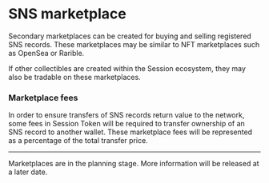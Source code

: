 # SNS marketplace

Secondary marketplaces can be created for buying and selling registered SNS records. These marketplaces may be similar to NFT marketplaces such as OpenSea or Rarible.&#x20;

If other collectibles are created within the Session ecosystem, they may also be tradable on these marketplaces.

### Marketplace fees&#x20;

In order to ensure transfers of SNS records return value to the network, some fees in Session Token will be required to transfer ownership of an SNS record to another wallet. These marketplace fees will be represented as a percentage of the total transfer price.&#x20;

***

Marketplaces are in the planning stage. More information will be released at a later date.&#x20;
